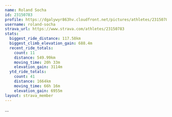 ```yaml
---
name: Roland Socha
id: 23150783
profile: https://dgalywyr863hv.cloudfront.net/pictures/athletes/23150783/14745672/4/large.jpg
username: roland-socha
strava_url: https://www.strava.com/athletes/23150783
stats:
  biggest_ride_distance: 117.58km
  biggest_climb_elevation_gain: 688.4m
  recent_ride_totals:
    count: 11
    distance: 549.99km
    moving_time: 20h 33m
    elevation_gain: 3114m
  ytd_ride_totals:
    count: 41
    distance: 1664km
    moving_time: 66h 16m
    elevation_gain: 6955m
layout: strava_member
--- 
```

...
